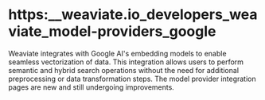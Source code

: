 # https:\_\_weaviate.io_developers_weaviate_model-providers_google

Weaviate integrates with Google AI's embedding models to enable seamless vectorization of data. This integration allows users to perform semantic and hybrid search operations without the need for additional preprocessing or data transformation steps. The model provider integration pages are new and still undergoing improvements.
